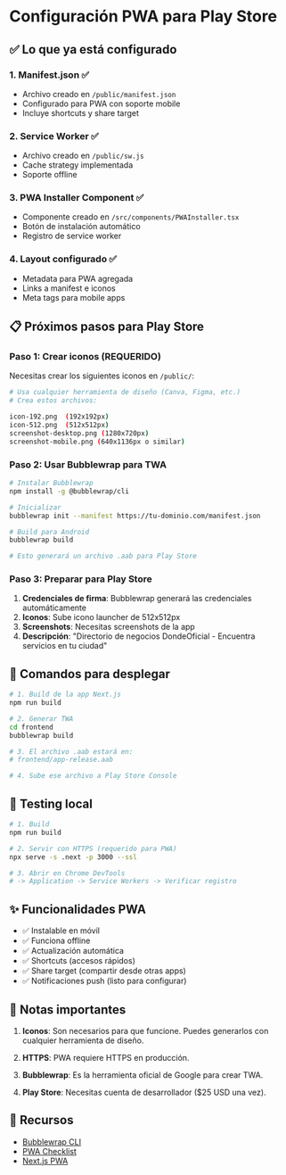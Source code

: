 # Configuración PWA para Play Store

## ✅ Lo que ya está configurado

### 1. Manifest.json ✅
- Archivo creado en `/public/manifest.json`
- Configurado para PWA con soporte mobile
- Incluye shortcuts y share target

### 2. Service Worker ✅
- Archivo creado en `/public/sw.js`
- Cache strategy implementada
- Soporte offline

### 3. PWA Installer Component ✅
- Componente creado en `/src/components/PWAInstaller.tsx`
- Botón de instalación automático
- Registro de service worker

### 4. Layout configurado ✅
- Metadata para PWA agregada
- Links a manifest e iconos
- Meta tags para mobile apps

## 📋 Próximos pasos para Play Store

### Paso 1: Crear iconos (REQUERIDO)
Necesitas crear los siguientes iconos en `/public/`:

```bash
# Usa cualquier herramienta de diseño (Canva, Figma, etc.)
# Crea estos archivos:

icon-192.png  (192x192px)
icon-512.png  (512x512px)
screenshot-desktop.png (1280x720px)
screenshot-mobile.png (640x1136px o similar)
```

### Paso 2: Usar Bubblewrap para TWA
```bash
# Instalar Bubblewrap
npm install -g @bubblewrap/cli

# Inicializar
bubblewrap init --manifest https://tu-dominio.com/manifest.json

# Build para Android
bubblewrap build

# Esto generará un archivo .aab para Play Store
```

### Paso 3: Preparar para Play Store
1. **Credenciales de firma**: Bubblewrap generará las credenciales automáticamente
2. **Iconos**: Sube icono launcher de 512x512px
3. **Screenshots**: Necesitas screenshots de la app
4. **Descripción**: "Directorio de negocios DondeOficial - Encuentra servicios en tu ciudad"

## 🚀 Comandos para desplegar

```bash
# 1. Build de la app Next.js
npm run build

# 2. Generar TWA
cd frontend
bubblewrap build

# 3. El archivo .aab estará en:
# frontend/app-release.aab

# 4. Sube ese archivo a Play Store Console
```

## 📱 Testing local

```bash
# 1. Build
npm run build

# 2. Servir con HTTPS (requerido para PWA)
npx serve -s .next -p 3000 --ssl

# 3. Abrir en Chrome DevTools
# -> Application -> Service Workers -> Verificar registro
```

## ✨ Funcionalidades PWA

- ✅ Instalable en móvil
- ✅ Funciona offline
- ✅ Actualización automática
- ✅ Shortcuts (accesos rápidos)
- ✅ Share target (compartir desde otras apps)
- ✅ Notificaciones push (listo para configurar)

## 📝 Notas importantes

1. **Iconos**: Son necesarios para que funcione. Puedes generarlos con cualquier herramienta de diseño.

2. **HTTPS**: PWA requiere HTTPS en producción.

3. **Bubblewrap**: Es la herramienta oficial de Google para crear TWA.

4. **Play Store**: Necesitas cuenta de desarrollador ($25 USD una vez).

## 🔗 Recursos

- [Bubblewrap CLI](https://github.com/GoogleChromeLabs/bubblewrap)
- [PWA Checklist](https://web.dev/pwa-checklist/)
- [Next.js PWA](https://github.com/shadowwalker/next-pwa)

